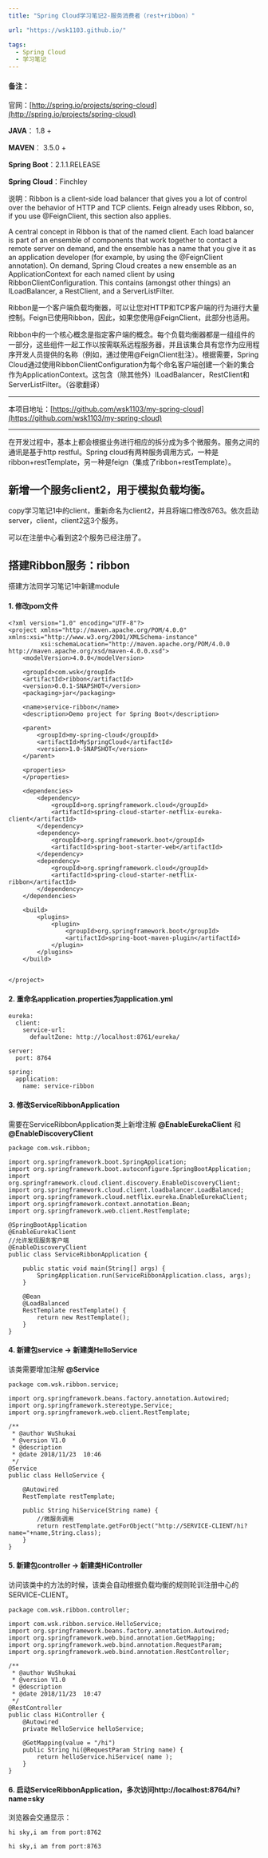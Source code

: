 ```yaml
---
title: "Spring Cloud学习笔记2-服务消费者（rest+ribbon）"

url: "https://wsk1103.github.io/"

tags:
  - Spring Cloud
  - 学习笔记
---
```


#### 备注：  
官网：[http://spring.io/projects/spring-cloud](http://spring.io/projects/spring-cloud)


**JAVA**： 1.8 +

**MAVEN**： 3.5.0 +

**Spring Boot**：2.1.1.RELEASE

**Spring Cloud**：Finchley

说明：Ribbon is a client-side load balancer that gives you a lot of control over the behavior of HTTP and TCP clients. Feign already uses Ribbon, so, if you use @FeignClient, this section also applies.

A central concept in Ribbon is that of the named client. Each load balancer is part of an ensemble of components that work together to contact a remote server on demand, and the ensemble has a name that you give it as an application developer (for example, by using the @FeignClient annotation). On demand, Spring Cloud creates a new ensemble as an ApplicationContext for each named client by using RibbonClientConfiguration. This contains (amongst other things) an ILoadBalancer, a RestClient, and a ServerListFilter.

Ribbon是一个客户端负载均衡器，可以让您对HTTP和TCP客户端的行为进行大量控制。Feign已使用Ribbon，因此，如果您使用@FeignClient，此部分也适用。

Ribbon中的一个核心概念是指定客户端的概念。每个负载均衡器都是一组组件的一部分，这些组件一起工作以按需联系远程服务器，并且该集合具有您作为应用程序开发人员提供的名称（例如，通过使用@FeignClient批注）。根据需要，Spring Cloud通过使用RibbonClientConfiguration为每个命名客户端创建一个新的集合作为ApplicationContext。这包含（除其他外）ILoadBalancer，RestClient和ServerListFilter。（谷歌翻译）

---

本项目地址：[https://github.com/wsk1103/my-spring-cloud](https://github.com/wsk1103/my-spring-cloud)

---

在开发过程中，基本上都会根据业务进行相应的拆分成为多个微服务。服务之间的通讯是基于http restful。Spring cloud有两种服务调用方式，一种是ribbon+restTemplate，另一种是feign（集成了ribbon+restTemplate）。

## 新增一个服务client2，用于模拟负载均衡。
copy学习笔记1中的client，重新命名为client2，并且将端口修改8763。依次启动server，client，client2这3个服务。

可以在注册中心看到这2个服务已经注册了。

## 搭建Ribbon服务：ribbon
搭建方法同学习笔记1中新建module
#### 1. 修改pom文件

```
<?xml version="1.0" encoding="UTF-8"?>
<project xmlns="http://maven.apache.org/POM/4.0.0" xmlns:xsi="http://www.w3.org/2001/XMLSchema-instance"
         xsi:schemaLocation="http://maven.apache.org/POM/4.0.0 http://maven.apache.org/xsd/maven-4.0.0.xsd">
    <modelVersion>4.0.0</modelVersion>

    <groupId>com.wsk</groupId>
    <artifactId>ribbon</artifactId>
    <version>0.0.1-SNAPSHOT</version>
    <packaging>jar</packaging>

    <name>service-ribbon</name>
    <description>Demo project for Spring Boot</description>

    <parent>
        <groupId>my-spring-cloud</groupId>
        <artifactId>MySpringCloud</artifactId>
        <version>1.0-SNAPSHOT</version>
    </parent>

    <properties>
    </properties>

    <dependencies>
        <dependency>
            <groupId>org.springframework.cloud</groupId>
            <artifactId>spring-cloud-starter-netflix-eureka-client</artifactId>
        </dependency>
        <dependency>
            <groupId>org.springframework.boot</groupId>
            <artifactId>spring-boot-starter-web</artifactId>
        </dependency>
        <dependency>
            <groupId>org.springframework.cloud</groupId>
            <artifactId>spring-cloud-starter-netflix-ribbon</artifactId>
        </dependency>
    </dependencies>

    <build>
        <plugins>
            <plugin>
                <groupId>org.springframework.boot</groupId>
                <artifactId>spring-boot-maven-plugin</artifactId>
            </plugin>
        </plugins>
    </build>


</project>

```

#### 2. 重命名application.properties为application.yml  

```
eureka:
  client:
    service-url:
      defaultZone: http://localhost:8761/eureka/

server:
  port: 8764

spring:
  application:
    name: service-ribbon
```

#### 3. 修改ServiceRibbonApplication

需要在ServiceRibbonApplication类上新增注解 **@EnableEurekaClient**
和
**@EnableDiscoveryClient**
```
package com.wsk.ribbon;

import org.springframework.boot.SpringApplication;
import org.springframework.boot.autoconfigure.SpringBootApplication;
import org.springframework.cloud.client.discovery.EnableDiscoveryClient;
import org.springframework.cloud.client.loadbalancer.LoadBalanced;
import org.springframework.cloud.netflix.eureka.EnableEurekaClient;
import org.springframework.context.annotation.Bean;
import org.springframework.web.client.RestTemplate;

@SpringBootApplication
@EnableEurekaClient
//允许发现服务客户端
@EnableDiscoveryClient
public class ServiceRibbonApplication {

    public static void main(String[] args) {
        SpringApplication.run(ServiceRibbonApplication.class, args);
    }

    @Bean
    @LoadBalanced
    RestTemplate restTemplate() {
        return new RestTemplate();
    }
}

```

#### 4. 新建包service -> 新建类HelloService

该类需要增加注解 **@Service**
```
package com.wsk.ribbon.service;

import org.springframework.beans.factory.annotation.Autowired;
import org.springframework.stereotype.Service;
import org.springframework.web.client.RestTemplate;

/**
 * @author WuShukai
 * @version V1.0
 * @description
 * @date 2018/11/23  10:46
 */
@Service
public class HelloService {

    @Autowired
    RestTemplate restTemplate;

    public String hiService(String name) {
        //微服务调用
        return restTemplate.getForObject("http://SERVICE-CLIENT/hi?name="+name,String.class);
    }
}

```

#### 5. 新建包controller -> 新建类HiController

访问该类中的方法的时候，该类会自动根据负载均衡的规则轮训注册中心的SERVICE-CLIENT。
```
package com.wsk.ribbon.controller;

import com.wsk.ribbon.service.HelloService;
import org.springframework.beans.factory.annotation.Autowired;
import org.springframework.web.bind.annotation.GetMapping;
import org.springframework.web.bind.annotation.RequestParam;
import org.springframework.web.bind.annotation.RestController;

/**
 * @author WuShukai
 * @version V1.0
 * @description
 * @date 2018/11/23  10:47
 */
@RestController
public class HiController {
    @Autowired
    private HelloService helloService;

    @GetMapping(value = "/hi")
    public String hi(@RequestParam String name) {
        return helloService.hiService( name );
    }
}

```

#### 6. 启动ServiceRibbonApplication，多次访问http://localhost:8764/hi?name=sky
浏览器会交通显示：

```
hi sky,i am from port:8762

hi sky,i am from port:8763
```
